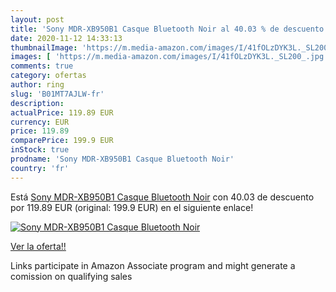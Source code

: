 ```yaml
---
layout: post
title: 'Sony MDR-XB950B1 Casque Bluetooth Noir al 40.03 % de descuento'
date: 2020-11-12 14:33:13
thumbnailImage: 'https://m.media-amazon.com/images/I/41fOLzDYK3L._SL200_.jpg'
images: [ 'https://m.media-amazon.com/images/I/41fOLzDYK3L._SL200_.jpg' ]
comments: true
category: ofertas
author: ring
slug: 'B01MT7AJLW-fr'
description:
actualPrice: 119.89 EUR
currency: EUR
price: 119.89
comparePrice: 199.9 EUR
inStock: true
prodname: 'Sony MDR-XB950B1 Casque Bluetooth Noir'
country: 'fr'
---
```


Está [Sony MDR-XB950B1 Casque Bluetooth Noir](https://www.amazon.fr/dp/B01MT7AJLW/?tag=tolees0d-21) con 40.03 de descuento por 119.89 EUR (original: 199.9 EUR) en el siguiente enlace!

[![Sony MDR-XB950B1 Casque Bluetooth Noir](https://m.media-amazon.com/images/I/41fOLzDYK3L._SL200_.jpg)](https://www.amazon.fr/dp/B01MT7AJLW/?tag=tolees0d-21)

[Ver la oferta!!](https://www.amazon.fr/dp/B01MT7AJLW/?tag=tolees0d-21)

Links participate in Amazon Associate program and might generate a comission on qualifying sales


